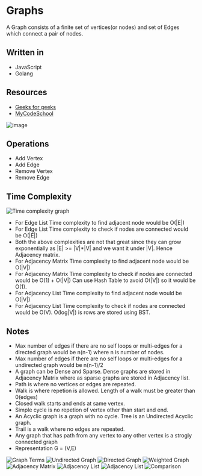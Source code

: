 # **Graphs**
A Graph consists of a finite set of vertices(or nodes) and set of Edges which connect a pair of nodes.

## Written in
* JavaScript
* Golang

## Resources
* [Geeks for geeks](https://www.geeksforgeeks.org/graph-data-structure-and-algorithms/) 
* [MyCodeSchool](https://www.youtube.com/watch?v=gXgEDyodOJU)

![image](https://www.geeksforgeeks.org/wp-content/uploads/undirectedgraph.png)

## Operations
* Add Vertex
* Add Edge
* Remove Vertex
* Remove Edge

## Time Complexity
![Time complexity graph](https://i.imgur.com/ZMKh4Au.png)
* For Edge List Time complexity to find adjacent node would be O(|E|)
* For Edge List Time complexity to check if nodes are connected would be O(|E|)
* Both the above complexities are not that great since they can grow exponentially as |E| >= |V|*|V| and we want it under |V|. Hence Adjacency matrix.
* For Adjacency Matrix Time complexity to find adjacent node would be O(|V|)
* For Adjacency Matrix Time complexity to check if nodes are connected would be O(1) + O(|V|) Can use Hash Table to avoid O(|V|) so it would be O(1).
* For Adjacency List Time complexity to find adjacent node would be O(|V|)
* For Adjacency List Time complexity to check if nodes are connected would be O(V). O(log|V|) is rows are stored using BST. 

## Notes
* Max number of edges if there are no self loops or multi-edges for a directed graph would be n(n-1) where n is number of nodes.
* Max number of edges if there are no self loops or multi-edges for a undirected graph would be n(n-1)/2
* A graph can be Dense and Sparse. Dense graphs are stored in Adjacency Matrix where as sparse graphs are stored in Adjacency list.
* Path is where no vertices or edges are repeated.
* Walk is where repetion is allowed. Length of a walk must be greater than 0(edges)
* Closed walk starts and ends at same vertex. 
* Simple cycle is no repetion of vertex other than start and end.
* An Acyclic graph is a graph with no cycle. Tree is an Undirected Acyclic graph.
* Trail is a walk where no edges are repeated.
* Any graph that has path from any vertex to any other vertex is a strogly connected graph
* Representation G = (V,E)

![Graph Terms](https://i.imgur.com/G7NVbK3.png)
![Undirected Graph](https://i.imgur.com/PG63x9W.png)
![Directed Graph](https://i.imgur.com/oELwX8H.png)
![Weighted Graph](https://i.imgur.com/pFNPMm5.png)
![Adjacency Matrix](https://i.imgur.com/XLT01qj.png)
![Adjacency List](https://i.imgur.com/U1zCo9C.png)
![Adjacency List](https://i.imgur.com/TjAp5OO.png)
![Comparison](https://i.imgur.com/WVerQ1F.png)

